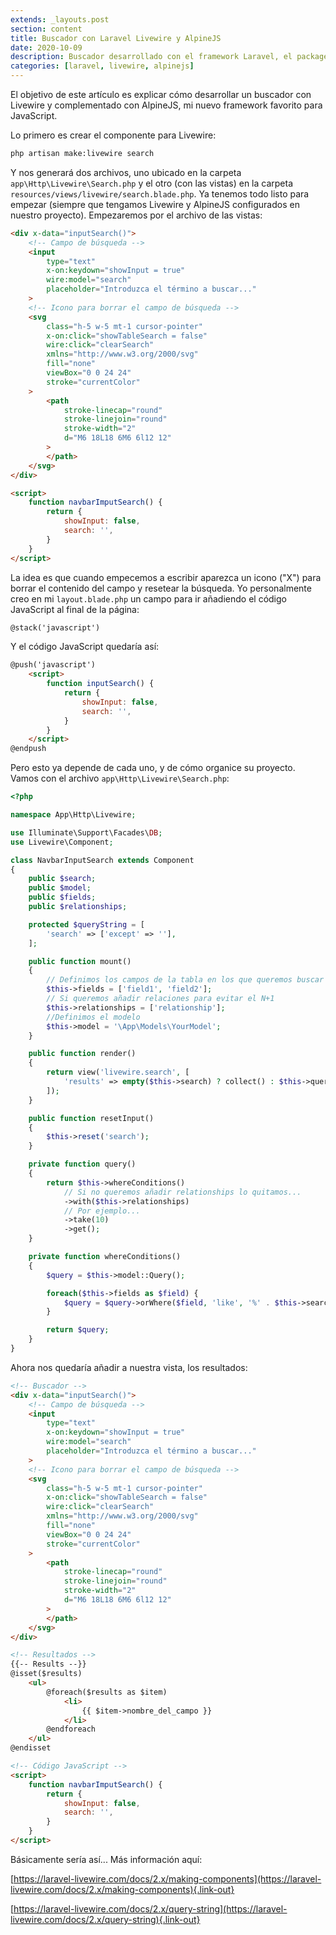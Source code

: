 ```yaml
---
extends: _layouts.post
section: content
title: Buscador con Laravel Livewire y AlpineJS
date: 2020-10-09
description: Buscador desarrollado con el framework Laravel, el package Livewire y el framework para JavaScript AlpineJS
categories: [laravel, livewire, alpinejs]
---
```


El objetivo de este artículo es explicar cómo desarrollar un buscador con Livewire y complementado con AlpineJS, mi nuevo framework favorito para JavaScript.

Lo primero es crear el componente para Livewire:

```bash
php artisan make:livewire search
```

Y nos generará dos archivos, uno ubicado en la carpeta `app\Http\Livewire\Search.php` y el otro (con las vistas) en la carpeta `resources/views/livewire/search.blade.php`. Ya tenemos todo listo para empezar (siempre que tengamos Livewire y AlpineJS configurados en nuestro proyecto). Empezaremos por el archivo de las vistas:

```html
<div x-data="inputSearch()">
    <!-- Campo de búsqueda -->
    <input 
        type="text" 
        x-on:keydown="showInput = true" 
        wire:model="search" 
        placeholder="Introduzca el término a buscar..."
    >
    <!-- Icono para borrar el campo de búsqueda -->
    <svg 
        class="h-5 w-5 mt-1 cursor-pointer" 
        x-on:click="showTableSearch = false" 
        wire:click="clearSearch" 
        xmlns="http://www.w3.org/2000/svg" 
        fill="none" 
        viewBox="0 0 24 24" 
        stroke="currentColor"
    >
        <path 
            stroke-linecap="round" 
            stroke-linejoin="round" 
            stroke-width="2" 
            d="M6 18L18 6M6 6l12 12"
        >
        </path>
    </svg>
</div>

<script>
    function navbarImputSearch() {
        return {
            showInput: false,
            search: '',
        }
    }
</script>
```

La idea es que cuando empecemos a escribir aparezca un icono ("X") para borrar el contenido del campo y resetear la búsqueda. Yo personalmente creo en mi `layout.blade.php` un campo para ir añadiendo el código JavaScript al final de la página:


```html
@stack('javascript')
```

Y el código JavaScript quedaría así:

```html
@push('javascript')
    <script>
        function inputSearch() {
            return {
                showInput: false,
                search: '',
            }
        }
    </script>
@endpush
```

Pero esto ya depende de cada uno, y de cómo organice su proyecto. Vamos con el archivo `app\Http\Livewire\Search.php`:

```php
<?php

namespace App\Http\Livewire;

use Illuminate\Support\Facades\DB;
use Livewire\Component;

class NavbarInputSearch extends Component
{
    public $search;
    public $model;
    public $fields;
    public $relationships;

    protected $queryString = [
        'search' => ['except' => ''],
    ];

    public function mount()
    {
        // Definimos los campos de la tabla en los que queremos buscar
        $this->fields = ['field1', 'field2'];
        // Si queremos añadir relaciones para evitar el N+1
        $this->relationships = ['relationship'];
        //Definimos el modelo 
        $this->model = '\App\Models\YourModel';
    }

    public function render()
    {
        return view('livewire.search', [
            'results' => empty($this->search) ? collect() : $this->query(),
        ]);
    }

    public function resetInput()
    {
        $this->reset('search');
    }

    private function query()
    {
        return $this->whereConditions()
            // Si no queremos añadir relationships lo quitamos...
            ->with($this->relationships)
            // Por ejemplo...
            ->take(10)
            ->get();
    }

    private function whereConditions()
    {
        $query = $this->model::Query();

        foreach($this->fields as $field) {
            $query = $query->orWhere($field, 'like', '%' . $this->search . '%');
        }

        return $query;
    }
}
```

Ahora nos quedaría añadir a nuestra vista, los resultados:

```html
<!-- Buscador -->
<div x-data="inputSearch()">
    <!-- Campo de búsqueda -->
    <input 
        type="text" 
        x-on:keydown="showInput = true" 
        wire:model="search" 
        placeholder="Introduzca el término a buscar..."
    >
    <!-- Icono para borrar el campo de búsqueda -->
    <svg 
        class="h-5 w-5 mt-1 cursor-pointer" 
        x-on:click="showTableSearch = false" 
        wire:click="clearSearch" 
        xmlns="http://www.w3.org/2000/svg" 
        fill="none" 
        viewBox="0 0 24 24" 
        stroke="currentColor"
    >
        <path 
            stroke-linecap="round" 
            stroke-linejoin="round" 
            stroke-width="2" 
            d="M6 18L18 6M6 6l12 12"
        >
        </path>
    </svg>
</div>

<!-- Resultados -->
{{-- Results --}}
@isset($results)
    <ul>
        @foreach($results as $item)
            <li>
                {{ $item->nombre_del_campo }}
            </li>
        @endforeach
    </ul>
@endisset

<!-- Código JavaScript -->
<script>
    function navbarImputSearch() {
        return {
            showInput: false,
            search: '',
        }
    }
</script>
```

Básicamente sería así... Más información aquí:

[https://laravel-livewire.com/docs/2.x/making-components](https://laravel-livewire.com/docs/2.x/making-components){.link-out}

[https://laravel-livewire.com/docs/2.x/query-string](https://laravel-livewire.com/docs/2.x/query-string){.link-out}
